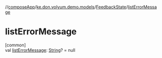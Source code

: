 //[composeApp](../../../index.md)/[ke.don.volyum.demo.models](../index.md)/[FeedbackState](index.md)/[listErrorMessage](list-error-message.md)

# listErrorMessage

[common]\
val [listErrorMessage](list-error-message.md): [String](https://kotlinlang.org/api/core/kotlin-stdlib/kotlin/-string/index.html)? = null